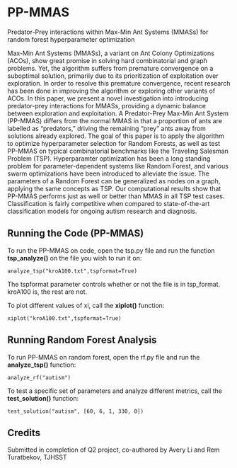 # PP-MMAS
Predator-Prey interactions within Max-Min Ant Systems (MMASs) for random forest hyperparameter optimization

Max-Min Ant Systems (MMASs), a variant on Ant Colony Optimizations (ACOs), show great promise in solving hard combinatorial and graph problems. Yet, the algorithm suffers from premature convergence on a suboptimal solution, primarily due to its prioritization of exploitation over exploration. In order to resolve this premature convergence, recent research has been done in improving the algorithm or exploring other variants of ACOs. In this paper, we present a novel investigation into introducing predator-prey interactions for MMASs, providing a dynamic balance between exploration and exploitation. A Predator-Prey Max-Min Ant System (PP-MMAS) differs from the normal MMAS in that a proportion of ants are labelled as “predators,” driving the remaining “prey” ants away from solutions already explored. The goal of this paper is to apply the algorithm to optimize hyperparameter selection for Random Forests, as well as test PP-MMAS on typical combinatorial benchmarks like the Traveling Salesman Problem (TSP). Hyperparamter optimization has been a long standing problem for parameter-dependent systems like Random Forest, and various swarm optimizations have been introduced to alleviate the issue. The parameters of a Random Forest can be generalized as nodes on a graph, applying the same concepts as TSP. Our computational results show that PP-MMAS performs just as well or better than MMAS in all TSP test cases. Classification is fairly competitive when compared to state-of-the-art classification models for ongoing autism research and diagnosis.

## Running the Code (PP-MMAS)
To run the PP-MMAS on code, open the tsp.py file and run the function **tsp_analyze()** on the file you wish to run it on:
```
analyze_tsp("kroA100.txt",tspformat=True)
```
The tspformat parameter controls whether or not the file is in tsp_format. kroA100 is, the rest are not.

To plot different values of xi, call the **xiplot()** function:
```
xiplot("kroA100.txt",tspformat=True)
```

## Running Random Forest Analysis
To run PP-MMAS on random forest, open the rf.py file and run the **analyze_tsp()** function:
```
analyze_rf("autism")
```

To test a specific set of parameters and analyze different metrics, call the **test_solution()** function:
```
test_solution("autism", [60, 6, 1, 330, 0])
```

## Credits
Submitted in completion of Q2 project, co-authored by Avery Li and Rem Turatbekov, TJHSST
